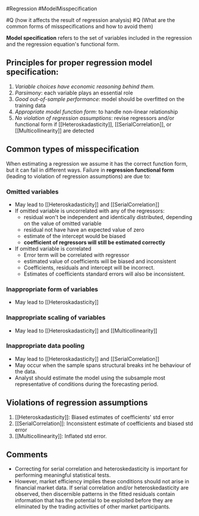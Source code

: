 #Regression #ModelMisspecification 

#Q (how it affects the result of regression analysis)
#Q (What are the common forms of misspecifications and how to avoid them)

**Model specification** refers to the set of variables included in the regression and the regression equation's functional form.

## Principles for proper regression model specification:
1. *Variable choices have economic reasoning behind them.*
2. *Parsimony*: 
	   each variable plays an essential role
3. *Good out-of-sample performance*: 
		model should be overfitted on the training data
4. *Appropriate model function form*: 
	   to handle non-linear relationship 
5. *No violation of regression assumptions*: 
	   revise regressors and/or functional form if [[Heteroskadasticity]], [[SerialCorrelation]], or [[Multicollinearity]] are detected

## Common types of misspecification
When estimating a regression we assume it has the correct function form, but it can fail in different ways.
Failure in **regression functional form** (leading to violation of regression assumptions) are due to:
###  Omitted variables
- May lead to [[Heteroskadasticity]] and [[SerialCorrelation]]
- If omitted variable is uncorrelated with any of the regressors:
	- residual won't be independent and identically distributed, depending on the value of omitted variable
	- residual not have have an expected value of zero
	- estimate of the intercept would be biased
	- **coefficient of regressors will still be estimated correctly**
- If omitted variable is correlated
	- Error term will be correlated with regressor
	- estimated value of coefficients will be biased and inconsistent
	- Coefficients, residuals and intercept will be incorrect.
	- Estimates of coefficients standard errors will also be inconsistent.

### Inappropriate form of variables
- May lead to [[Heteroskadasticity]]

### Inappropriate scaling of variables
- May lead to [[Heteroskadasticity]] and [[Multicollinearity]]

### Inappropriate data pooling 
- May lead to [[Heteroskadasticity]] and [[SerialCorrelation]]
- May occur when the sample spans structural breaks int he behaviour of the data.
- Analyst should estimate the model using the subsample most representative of conditions during the forecasting period.

## Violations of regression assumptions
1. [[Heteroskadasticity]]: Biased estimates of coefficients' std error
2. [[SerialCorrelation]]: Inconsistent estimate of coefficients and biased std error
3. [[Multicollinearity]]: Inflated std error.


## Comments
- Correcting for serial correlation and heteroskedasticity is important for performing meaningful statistical tests.
- However, market efficiency implies these conditions should not arise in financial market data. If serial correlation and/or heteroskedasticity are observed, then discernible patterns in the fitted residuals contain information that has the potential to be exploited before they are eliminated by the trading activities of other market participants.